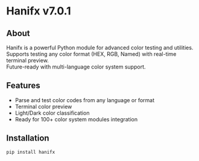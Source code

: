 # Hanifx v7.0.1

## About
Hanifx is a powerful Python module for advanced color testing and utilities.  
Supports testing any color format (HEX, RGB, Named) with real-time terminal preview.  
Future-ready with multi-language color system support.

## Features
- Parse and test color codes from any language or format  
- Terminal color preview  
- Light/Dark color classification  
- Ready for 100+ color system modules integration  

## Installation
```bash
pip install hanifx

